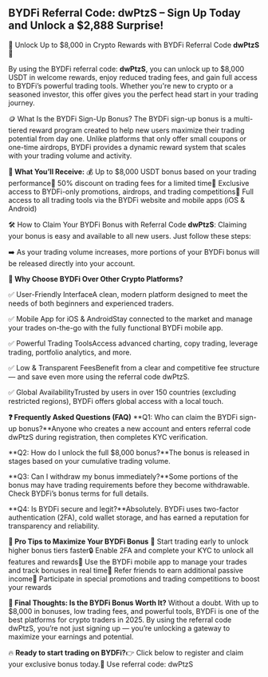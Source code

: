 ## BYDFi Referral Code: dwPtzS – Sign Up Today and Unlock a $2,888 Surprise!

🎉 Unlock Up to $8,000 in Crypto Rewards with BYDFi Referral Code **dwPtzS** 🚀

By using the BYDFi referral code: **dwPtzS**, you can unlock up to $8,000 USDT in welcome rewards, enjoy reduced trading fees, and gain full access to BYDFi’s powerful trading tools. Whether you're new to crypto or a seasoned investor, this offer gives you the perfect head start in your trading journey.

🪙 What Is the BYDFi Sign-Up Bonus?
The BYDFi sign-up bonus is a multi-tiered reward program created to help new users maximize their trading potential from day one. Unlike platforms that only offer small coupons or one-time airdrops, BYDFi provides a dynamic reward system that scales with your trading volume and activity.

**🎁 What You’ll Receive:**
💰 Up to $8,000 USDT bonus based on your trading performance💸 50% discount on trading fees for a limited time🎯 Exclusive access to BYDFi-only promotions, airdrops, and trading competitions📱 Full access to all trading tools via the BYDFi website and mobile apps (iOS & Android)

🛠️ How to Claim Your BYDFi Bonus with Referral Code **dwPtzS**:
Claiming your bonus is easy and available to all new users. Just follow these steps:

➡️ As your trading volume increases, more portions of your BYDFi bonus will be released directly into your account.

**💎 Why Choose BYDFi Over Other Crypto Platforms?**

✅ User-Friendly InterfaceA clean, modern platform designed to meet the needs of both beginners and experienced traders.

✅ Mobile App for iOS & AndroidStay connected to the market and manage your trades on-the-go with the fully functional BYDFi mobile app.

✅ Powerful Trading ToolsAccess advanced charting, copy trading, leverage trading, portfolio analytics, and more.

✅ Low & Transparent FeesBenefit from a clear and competitive fee structure — and save even more using the referral code dwPtzS.

✅ Global AvailabilityTrusted by users in over 150 countries (excluding restricted regions), BYDFi offers global access with a local touch.

**❓ Frequently Asked Questions (FAQ)**
**Q1: Who can claim the BYDFi sign-up bonus?**Anyone who creates a new account and enters referral code dwPtzS during registration, then completes KYC verification.

**Q2: How do I unlock the full $8,000 bonus?**The bonus is released in stages based on your cumulative trading volume.

**Q3: Can I withdraw my bonus immediately?**Some portions of the bonus may have trading requirements before they become withdrawable. Check BYDFi’s bonus terms for full details.

**Q4: Is BYDFi secure and legit?**Absolutely. BYDFi uses two-factor authentication (2FA), cold wallet storage, and has earned a reputation for transparency and reliability.

**🚀 Pro Tips to Maximize Your BYDFi Bonus**
🔁 Start trading early to unlock higher bonus tiers faster🔒 Enable 2FA and complete your KYC to unlock all features and rewards📲 Use the BYDFi mobile app to manage your trades and track bonuses in real time👥 Refer friends to earn additional passive income📢 Participate in special promotions and trading competitions to boost your rewards

**🎯 Final Thoughts: Is the BYDFi Bonus Worth It?**
Without a doubt. With up to $8,000 in bonuses, low trading fees, and powerful tools, BYDFi is one of the best platforms for crypto traders in 2025. By using the referral code dwPtzS, you’re not just signing up — you’re unlocking a gateway to maximize your earnings and potential.

🔥 **Ready to start trading on BYDFi?**👉 Click below to register and claim your exclusive bonus today.🔐 Use referral code: dwPtzS
